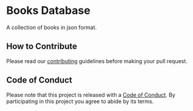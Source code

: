 # Books Database
A collection of books in json format.

## How to Contribute
Please read our [contributing](CONTRIBUTING.md) guidelines before making your pull request.

## Code of Conduct
Please note that this project is released with a [Code of Conduct](CODE_OF_CONDUCT.md). By participating in this project you agree to abide by its terms.
